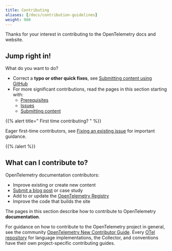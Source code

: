 ```yaml
---
title: Contributing
aliases: [/docs/contribution-guidelines]
weight: 980
---
```


Thanks for your interest in contributing to the OpenTelemetry docs and website.

## Jump right in!

What do you want to do?

- Correct a **typo or other quick fixes**, see
  [Submitting content using GitHub](pull-requests/#changes-using-github)
- For more significant contributions, read the pages in this section starting
  with:
  - [Prerequisites]
  - [Issues]
  - [Submitting content]

[Prerequisites]: prerequisites/
[Issues]: issues/
[Submitting content]: pull-requests/

{{% alert title="<i class='far fa-exclamation-triangle'></i> First time contributing? " %}}

Eager first-time contributors, see
[Fixing an existing issue](issues/#fixing-an-existing-issue) for important
guidance.

{{% /alert %}}

## What can I contribute to?

OpenTelemetry documentation contributors:

- Improve existing or create new content
- [Submit a blog post](blog/) or case study
- Add to or update the [OpenTelemetry Registry](/ecosystem/registry/)
- Improve the code that builds the site

The pages in this section describe how to contribute to OpenTelemetry
**documentation**.

For guidance on how to contribute to the OpenTelemetry project in general, see
the community [OpenTelemetry New Contributor Guide]. Every [OTel
repository][org] for language implementations, the Collector, and conventions
have their own project-specific contributing guides.

[OpenTelemetry New Contributor Guide]:
  https://github.com/open-telemetry/community/blob/main/guides/contributor
[org]: https://github.com/open-telemetry
